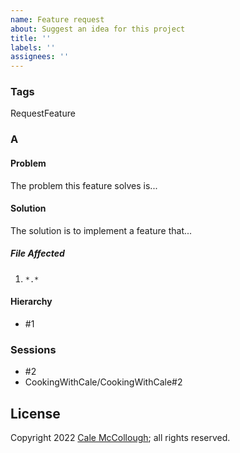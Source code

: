 ```yaml
---
name: Feature request
about: Suggest an idea for this project
title: ''
labels: ''
assignees: ''
---
```


### Tags

RequestFeature

### A

#### Problem

The problem this feature solves is...

#### Solution

The solution is to implement a feature that...

##### File Affected

1. `*.*`

#### Hierarchy

* #1

### Sessions

* #2
* CookingWithCale/CookingWithCale#2

## License

Copyright 2022 [Cale McCollough](https://cookingwithcale.org); all rights reserved.
